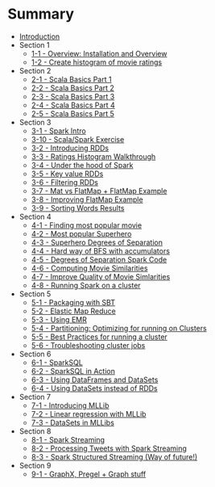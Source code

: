 # Summary

* [Introduction](README.md)
* Section 1
	- [1-1 - Overview: Installation and Overview](1-1.md)
	- [1-2 - Create histogram of movie ratings](1-2.md)
* Section 2
	- [2-1 - Scala Basics Part 1](2-1.md)
	- [2-2 - Scala Basics Part 2](2-2.md)
	- [2-3 - Scala Basics Part 3](2-3.md)
	- [2-4 - Scala Basics Part 4](2-4.md)
	- [2-5 - Scala Basics Part 5](2-5.md)
* Section 3
	- [3-1 - Spark Intro](3-1.md)
	- [3-10 - Scala/Spark Exercise](3-10.md)
	- [3-2 - Introducing RDDs](3-2.md)
	- [3-3 - Ratings Histogram Walkthrough](3-3.md)
	- [3-4 - Under the hood of Spark](3-4.md)
	- [3-5 - Key value RDDs](3-5.md)
	- [3-6 - Filtering RDDs](3-6.md)
	- [3-7 - Mat vs FlatMap + FlatMap Example](3-7.md)
	- [3-8 - Improving FlatMap Example](3-8.md)
	- [3-9 - Sorting Words Results](3-9.md)
* Section 4
	- [4-1 - Finding most popular movie](4-1.md)
	- [4-2 - Most popular Superhero](4-2.md)
	- [4-3 - Superhero Degrees of Separation](4-3.md)
	- [4-4 - Hard way of BFS with accumulators](4-4.md)
	- [4-5 - Degrees of Separation Spark Code](4-5.md)
	- [4-6 - Computing Movie Similarities](4-6.md)
	- [4-7 - Improve Quality of Movie Simlarities](4-7.md)
	- [4-8 - Running Spark on a cluster](4-8.md)
* Section 5
	- [5-1 - Packaging with SBT](5-1.md)
	- [5-2 - Elastic Map Reduce](5-2.md)
	- [5-3 - Using EMR](5-3.md)
	- [5-4 - Partitioning: Optimizing for running on Clusters](5-4.md)
	- [5-5 - Best Practices for running a cluster](5-5.md)
	- [5-6 - Troubleshooting cluster jobs](5-6.md)
* Section 6
	- [6-1 - SparkSQL](6-1.md)
	- [6-2 - SparkSQL in Action](6-2.md)
	- [6-3 - Using DataFrames and DataSets](6-3.md)
	- [6-4 - Using DataSets instead of RDDs](6-4.md)
* Section 7
	- [7-1 - Introducing MLLib](7-1.md)
	- [7-2 - Linear regression with MLLib](7-2.md)
	- [7-3 - DataSets in MLLibs](7-3.md)
* Section 8
	- [8-1 - Spark Streaming](8-1.md)
	- [8-2 - Processing Tweets with Spark Streaming](8-2.md)
	- [8-3 - Spark Structured Streaming (Way of future!)](8-3.md)
* Section 9
	- [9-1 - GraphX, Pregel + Graph stuff](9-1.md)
